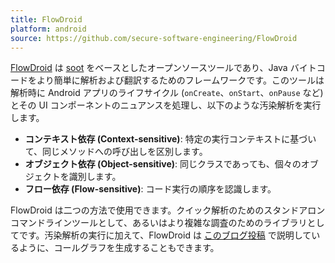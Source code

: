 ```yaml
---
title: FlowDroid
platform: android
source: https://github.com/secure-software-engineering/FlowDroid
---
```


[FlowDroid](https://github.com/secure-software-engineering/FlowDroid) は [soot](https://github.com/soot-oss/soot "soot") をベースとしたオープンソースツールであり、Java バイトコードをより簡単に解析および翻訳するためのフレームワークです。このツールは解析時に Android アプリのライフサイクル (`onCreate`、`onStart`、`onPause` など) とその UI コンポーネントのニュアンスを処理し、以下のような汚染解析を実行します。

- **コンテキスト依存 (Context-sensitive)**: 特定の実行コンテキストに基づいて、同じメソッドへの呼び出しを区別します。
- **オブジェクト依存 (Object-sensitive)**: 同じクラスであっても、個々のオブジェクトを識別します。
- **フロー依存 (Flow-sensitive)**: コード実行の順序を認識します。

FlowDroid は二つの方法で使用できます。クイック解析のためのスタンドアロンコマンドラインツールとして、あるいはより複雑な調査のためのライブラリとしてです。汚染解析の実行に加えて、FlowDroid は [このブログ投稿](https://medium.com/geekculture/generating-call-graphs-in-android-using-flowdroid-pointsto-analysis-7b2e296e6697 "Generating Call Graphs in Android Using FlowDroid + PointsTo Analysis by Navid Salehnamadi") で説明しているように、コールグラフを生成することもできます。
